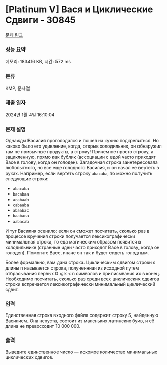 # [Platinum V] Вася и Циклические Сдвиги - 30845 

[문제 링크](https://www.acmicpc.net/problem/30845) 

### 성능 요약

메모리: 183416 KB, 시간: 572 ms

### 분류

KMP, 문자열

### 제출 일자

2024년 1월 4일 16:10:04

### 문제 설명

<p>Однажды Василий проголодался и пошел на кухню подкрепиться. Но каково было его удивление, когда, открыв холодильник, он обнаружил там не привычные продукты, а строку! Причем не просто строку, а зацикленную, прямо как бублик (ассоциации с едой часто приходят Васе в голову, когда он голоден). Загадочная строка заинтересовала любопытного, но все еще голодного Василия, и он начал ее вертеть в руках. Например, если вертеть строку <code>abacaba</code>, то можно получить следующие строки:</p>

<ul>
	<li><code>abacaba</code></li>
	<li><code>bacabaa</code></li>
	<li><code>acabaab</code></li>
	<li><code>cabaaba</code></li>
	<li><code>abaabac</code></li>
	<li><code>baabaca</code></li>
	<li><code>aabacab</code></li>
</ul>

<p>И тут Василия осенило: если он сможет посчитать, сколько раз в процессе кручения строки получается лексикографически минимальная строка, то еда магическим образом появится в холодильнике (странные идеи часто приходят Васе в голову, когда он голоден). Помогите Васе, иначе он так и будет сидеть голодным.</p>

<p>Более формально, вам дана строка. Циклическим сдвигом строки s длины n называется строка, полученнная из исходной путем отбрасывания первых 0 ⩽ k < n символов и приписывания их в конец. Необходимо посчитать, сколько раз среди всех циклических сдвигов строки встречается лексикографически минимальный циклический сдвиг.</p>

### 입력 

 <p>Единственная строка входного файла содержит строку S, найденную Василием. Она непуста, состоит из маленьких латинских букв, и её длина не превосходит 10 000 000.</p>

### 출력 

 <p>Выведите единственное число — искомое количество минимальных циклических сдвигов.</p>

